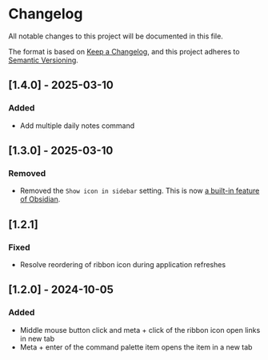 # Changelog

All notable changes to this project will be documented in this file.

The format is based on [Keep a Changelog](https://keepachangelog.com/en/1.1.0/),
and this project adheres to [Semantic Versioning](https://semver.org/spec/v2.0.0.html).

## [1.4.0] - 2025-03-10

### Added

- Add multiple daily notes command

## [1.3.0] - 2025-03-10

### Removed

- Removed the `Show icon in sidebar` setting. This is now [a built-in feature of Obsidian](https://obsidian.md/changelog/2022-12-05-desktop-v1.1.0/).

## [1.2.1]

### Fixed

- Resolve reordering of ribbon icon during application refreshes

## [1.2.0] - 2024-10-05

### Added

- Middle mouse button click and meta + click of the ribbon icon open links in new tab
- Meta + enter of the command palette item opens the item in a new tab